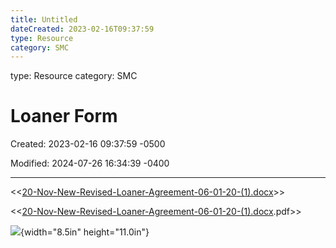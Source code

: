 ```yaml
---
title: Untitled
dateCreated: 2023-02-16T09:37:59
type: Resource
category: SMC
---
```

type: Resource
category: SMC

# Loaner Form

Created: 2023-02-16 09:37:59 -0500

Modified: 2024-07-26 16:34:39 -0400

---

<<[20-Nov-New-Revised-Loaner-Agreement-06-01-20-(1).docx](../../Attachments/20-Nov-New-Revised-Loaner-Agreement-06-01-20-(1).docx)>>



<<[20-Nov-New-Revised-Loaner-Agreement-06-01-20-(1).docx](../../Attachments/20-Nov-New-Revised-Loaner-Agreement-06-01-20-(1).docx).pdf>>



![](../../Attachments/Help-Desk-Loaner-Form-image1.png){width="8.5in" height="11.0in"}

